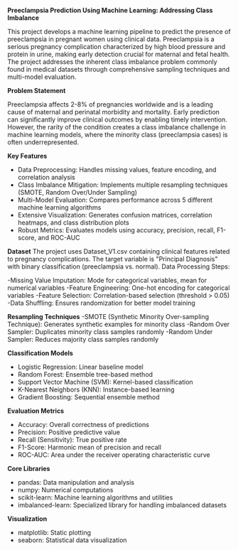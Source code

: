 **Preeclampsia Prediction Using Machine Learning: Addressing Class Imbalance**

This project develops a machine learning pipeline to predict the presence of preeclampsia in pregnant women using clinical data. Preeclampsia is a serious pregnancy complication characterized by high blood pressure and protein in urine, making early detection crucial for maternal and fetal health. The project addresses the inherent class imbalance problem commonly found in medical datasets through comprehensive sampling techniques and multi-model evaluation.

**Problem Statement**

Preeclampsia affects 2-8% of pregnancies worldwide and is a leading cause of maternal and perinatal morbidity and mortality. Early prediction can significantly improve clinical outcomes by enabling timely intervention. However, the rarity of the condition creates a class imbalance challenge in machine learning models, where the minority class (preeclampsia cases) is often underrepresented.

**Key Features**
- Data Preprocessing: Handles missing values, feature encoding, and correlation analysis
- Class Imbalance Mitigation: Implements multiple resampling techniques (SMOTE, Random Over/Under Sampling)
- Multi-Model Evaluation: Compares performance across 5 different machine learning algorithms
- Extensive Visualization: Generates confusion matrices, correlation heatmaps, and class distribution plots
- Robust Metrics: Evaluates models using accuracy, precision, recall, F1-score, and ROC-AUC

**Dataset**
The project uses Dataset_V1.csv containing clinical features related to pregnancy complications. The target variable is "Principal Diagnosis" with binary classification (preeclampsia vs. normal).
Data Processing Steps:

-Missing Value Imputation: Mode for categorical variables, mean for numerical variables
-Feature Engineering: One-hot encoding for categorical variables
-Feature Selection: Correlation-based selection (threshold > 0.05)
-Data Shuffling: Ensures randomization for better model training

**Resampling Techniques**
-SMOTE (Synthetic Minority Over-sampling Technique): Generates synthetic examples for minority class
-Random Over Sampler: Duplicates minority class samples randomly
-Random Under Sampler: Reduces majority class samples randomly

**Classification Models**
- Logistic Regression: Linear baseline model
- Random Forest: Ensemble tree-based method
- Support Vector Machine (SVM): Kernel-based classification
- K-Nearest Neighbors (KNN): Instance-based learning
- Gradient Boosting: Sequential ensemble method

**Evaluation Metrics**
- Accuracy: Overall correctness of predictions
- Precision: Positive predictive value
- Recall (Sensitivity): True positive rate
- F1-Score: Harmonic mean of precision and recall
- ROC-AUC: Area under the receiver operating characteristic curve

**Core Libraries**
- pandas: Data manipulation and analysis
- numpy: Numerical computations
- scikit-learn: Machine learning algorithms and utilities
- imbalanced-learn: Specialized library for handling imbalanced datasets

**Visualization**
- matplotlib: Static plotting
- seaborn: Statistical data visualization
